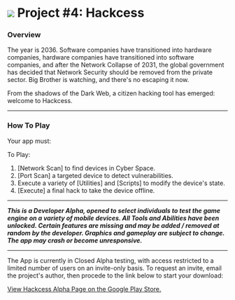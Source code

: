 # ![](https://ga-dash.s3.amazonaws.com/production/assets/logo-9f88ae6c9c3871690e33280fcf557f33.png) Project #4: Hackcess

### Overview

The year is 2036. Software companies have transitioned into hardware companies, hardware companies have transitioned into software companies, and after the Network Collapse of 2031, the global government has decided that Network Security should be removed from the private sector. Big Brother is watching, and there's no escaping it now.

From the shadows of the Dark Web, a citizen hacking tool has emerged: welcome to Hackcess. 

---

### How To Play

Your app must:

To Play: 
1. [Network Scan] to find devices in Cyber Space.
2. [Port Scan] a targeted device to detect vulnerabilities.
3. Execute a variety of [Utilities] and [Scripts] to modify the device's state.
4. [Execute] a final hack to take the device offline.


---

***This is a Developer Alpha, opened to select individuals to test the game engine on a variety of mobile devices. All Tools and Abilities have been unlocked. Certain features are missing and may be added / removed at random by the developer. Graphics and gameplay are subject to change. The app may crash or become unresponsive.***

---

The App is currently in Closed Alpha testing, with access restricted to a limited number of users on an invite-only basis. To request an invite, email the project's author, then procede to the link below to start your download:

<a href="https://play.google.com/apps/testing/io.github.tuckingfypos.hackcess">View Hackcess Alpha Page on the Google Play Store.</a>
